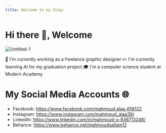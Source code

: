 ```yaml
---
title: Welcome to my blog!
---
```

# Hi there 👋, Welcome
![Untitled-1](https://github.com/user-attachments/assets/cf77b54a-dc5d-40c2-954a-cca5958709d6)


🎨 I'm currently working as a freelance graphic designer
✏️ I'm currently learning AI for my graduation project
🎓 I'm a computer science student at Modern Academy

# My Social Media Accounts 🌐
- Facebook: https://www.facebook.com/mahmoud.alaa.458122
- Instagram: https://www.instagram.com/mahmoud_alaa39/
- LinkedIn: https://www.linkedin.com/in/mahmoud-s-936713248/
- Behance: https://www.behance.net/mahmoudsallam12
